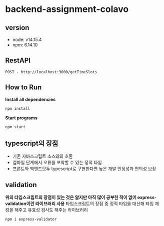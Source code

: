 # backend-assignment-colavo

## version

- node: v14.15.4
- npm: 6.14.10

## RestAPI

```
POST - http://localhost:3000/getTimeSlots
```

## How to Run

**Install all dependencies**

```
npm install
```

**Start programs**

```
npm start
```

## typescript의 장점

- 기존 자바스크립트 소스와의 호환
- 컴파일 단계에서 오류를 포착할 수 있는 정적 타입
- 프론트와 백엔드모두 typescript로 구현한다면 높은 개발 안정성과 편의성 보장

## validation

**위의 타입스크립트의 장점이 있는 것은 알지만 아직 많이 공부한 적이 없어 express-validation이란 라이브러리 사용**
타입스크립트의 장점 중 정적 타입을 대신해 타입 체킹을 해주고 유효성 검사도 해주는 라이브러리

```
npm i express-validator
```

